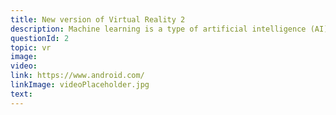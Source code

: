 ```yaml
---
title: New version of Virtual Reality 2
description: Machine learning is a type of artificial intelligence (AI) that provides computers with the ability to learn without being explicitly programmed. Machine learning focuses on the development of computer programs that can change when exposed to new data.
questionId: 2
topic: vr
image:
video:
link: https://www.android.com/
linkImage: videoPlaceholder.jpg
text:
---
```

